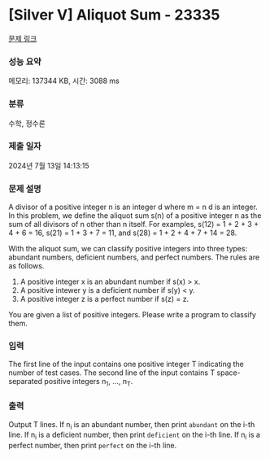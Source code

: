 # [Silver V] Aliquot Sum - 23335 

[문제 링크](https://www.acmicpc.net/problem/23335) 

### 성능 요약

메모리: 137344 KB, 시간: 3088 ms

### 분류

수학, 정수론

### 제출 일자

2024년 7월 13일 14:13:15

### 문제 설명

<p>A divisor of a positive integer n is an integer d where m = n d is an integer. In this problem, we define the aliquot sum s(n) of a positive integer n as the sum of all divisors of n other than n itself. For examples, s(12) = 1 + 2 + 3 + 4 + 6 = 16, s(21) = 1 + 3 + 7 = 11, and s(28) = 1 + 2 + 4 + 7 + 14 = 28.</p>

<p>With the aliquot sum, we can classify positive integers into three types: abundant numbers, deficient numbers, and perfect numbers. The rules are as follows.</p>

<ol>
	<li>A positive integer x is an abundant number if s(x) > x.</li>
	<li>A positive intewer y is a deficient number if s(y) < y.</li>
	<li>A positive integer z is a perfect number if s(z) = z.</li>
</ol>

<p>You are given a list of positive integers. Please write a program to classify them.</p>

### 입력 

 <p>The first line of the input contains one positive integer T indicating the number of test cases. The second line of the input contains T space-separated positive integers n<sub>1</sub>, ..., n<sub>T</sub>.</p>

### 출력 

 <p>Output T lines. If n<sub>i</sub> is an abundant number, then print <code>abundant</code> on the i-th line. If n<sub>i</sub> is a deficient number, then print <code>deficient</code> on the i-th line. If n<sub>i</sub> is a perfect number, then print <code>perfect</code> on the i-th line.</p>

